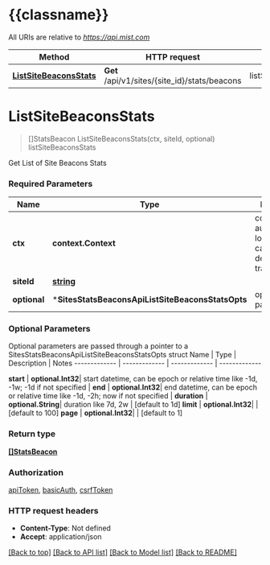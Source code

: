# {{classname}}

All URIs are relative to *https://api.mist.com*

Method | HTTP request | Description
------------- | ------------- | -------------
[**ListSiteBeaconsStats**](SitesStatsBeaconsApi.md#ListSiteBeaconsStats) | **Get** /api/v1/sites/{site_id}/stats/beacons | listSiteBeaconsStats

# **ListSiteBeaconsStats**
> []StatsBeacon ListSiteBeaconsStats(ctx, siteId, optional)
listSiteBeaconsStats

Get List of Site Beacons Stats

### Required Parameters

Name | Type | Description  | Notes
------------- | ------------- | ------------- | -------------
 **ctx** | **context.Context** | context for authentication, logging, cancellation, deadlines, tracing, etc.
  **siteId** | [**string**](.md)|  | 
 **optional** | ***SitesStatsBeaconsApiListSiteBeaconsStatsOpts** | optional parameters | nil if no parameters

### Optional Parameters
Optional parameters are passed through a pointer to a SitesStatsBeaconsApiListSiteBeaconsStatsOpts struct
Name | Type | Description  | Notes
------------- | ------------- | ------------- | -------------

 **start** | **optional.Int32**| start datetime, can be epoch or relative time like -1d, -1w; -1d if not specified | 
 **end** | **optional.Int32**| end datetime, can be epoch or relative time like -1d, -2h; now if not specified | 
 **duration** | **optional.String**| duration like 7d, 2w | [default to 1d]
 **limit** | **optional.Int32**|  | [default to 100]
 **page** | **optional.Int32**|  | [default to 1]

### Return type

[**[]StatsBeacon**](stats_beacon.md)

### Authorization

[apiToken](../README.md#apiToken), [basicAuth](../README.md#basicAuth), [csrfToken](../README.md#csrfToken)

### HTTP request headers

 - **Content-Type**: Not defined
 - **Accept**: application/json

[[Back to top]](#) [[Back to API list]](../README.md#documentation-for-api-endpoints) [[Back to Model list]](../README.md#documentation-for-models) [[Back to README]](../README.md)

